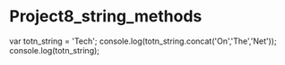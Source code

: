 # Project8_string_methods

var totn_string = 'Tech';
console.log(totn_string.concat('On','The','Net'));
console.log(totn_string);